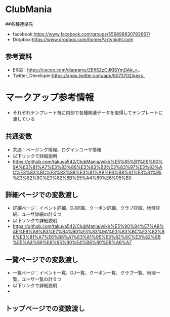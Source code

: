 ClubMania
=========

##各種連絡先
* facebook:https://www.facebook.com/groups/559898830783667/
* Dropbox:https://www.dropbox.com/home/Partynight.com

## 参考資料
* ER図：https://cacoo.com/diagrams/ZEflSZzOJKlSYmDA#_=_
* Twitter_Developer:https://apps.twitter.com/app/6073702/keys_

# マークアップ参考情報
* それぞれテンプレート毎に内部で各種関連データを取得してテンプレートに渡している

## 共通変数
* 共通：ページング情報、ログインユーザ情報
* 以下リンクで詳細説明
* https://github.com/takuya542/ClubMania/wiki/%E5%85%B1%E9%80%9A%E3%81%A7%E3%83%86%E3%83%B3%E3%83%97%E3%83%AC%E3%83%BC%E3%83%88%E3%81%AB%E6%B8%A1%E3%81%95%E3%82%8C%E3%82%8B%E5%A4%89%E6%95%B0


## 詳細ページでの変数渡し
* 詳細ページ：イベント詳細、DJ詳細、クーポン詳細、クラブ詳細、地理詳細、ユーザ詳細の計６つ
* 以下リンクで詳細説明
* https://github.com/takuya542/ClubMania/wiki/%E5%90%84%E7%A8%AE%E8%A9%B3%E7%B4%B0%E3%83%9A%E3%83%BC%E3%82%B8%E3%81%A7%E6%B8%A1%E3%81%95%E3%82%8C%E3%82%8B%E5%A4%89%E6%95%B0%E4%B8%80%E8%A6%A7

## 一覧ページでの変数渡し
* 一覧ページ：イベント一覧、DJ一覧、クーポン一覧、クラブ一覧、地理一覧、ユーザ一覧の計６つ
* 以下リンクで詳細説明
* 

## トップページでの変数渡し
